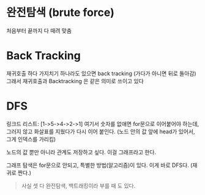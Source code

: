 # 완전탐색 (brute force)
처음부터 끝까지 다 때려 맞춤

# Back Tracking
재귀호출 하다 가지치기 하나라도 있으면 back tracking (가다가 아니면 뒤로 돌아감)
그래서 재귀호출과 Backtracking 은 같은 의미로 쓰이고 있다

# DFS
링크드 리스트: [1->5->4->2->1] 여기서 숫자를 없애면 for문으로 이어붙어야 하는데, 그러지 않고 화살표를 지웠다가 다시 이어 붙인다. (노드 안의 값 앞에 head가 있어서, 그게 인덱스를 가리킴)

노드의 값 뿐만 아니라 관계도 저장하고 싶다. 이걸 그래프라고 한다.

그래프 탐색은 for문으로 안되고, 특별한 방법(알고리즘)이 있다. 이게 바로 DFS다. (재귀로 짠다.)

>사실 셋 다 완전탐색, 백트래킹이라 부를 때 도 있다.